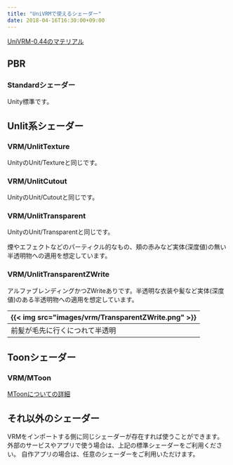 ```yaml
---
title: "UniVRMで使えるシェーダー"
date: 2018-04-16T16:30:00+09:00
---
```


[UniVRM-0.44のマテリアル](../univrm_shaders_044/)

## PBR
### Standardシェーダー
Unity標準です。

## Unlit系シェーダー
### VRM/UnlitTexture
UnityのUnit/Textureと同じです。
### VRM/UnlitCutout
UnityのUnit/Cutoutと同じです。
### VRM/UnlitTransparent
UnityのUnit/Transparentと同じです。

煙やエフェクトなどのパーティクル的なもの、頬の赤みなど実体(深度値)の無い半透明物への適用を想定しています。

### VRM/UnlitTransparentZWrite
アルファブレンディングかつZWriteありです。半透明な衣装や髪など実体(深度値)のある半透明物への適用を想定しています。

|{{< img src="images/vrm/TransparentZWrite.png" >}}|
|-----|
|前髪が毛先に行くにつれて半透明|

## Toonシェーダー
### VRM/MToon
[MToonについての詳細](../mtoon)

## それ以外のシェーダー
VRMをインポートする側に同じシェーダーが存在すれば使うことができます。
外部のサービスやアプリで使う場合は、上記の標準シェーダーをご利用ください。
自作アプリの場合は、任意のシェーダーをご利用いただけます。
